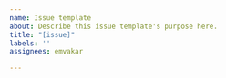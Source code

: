 ```yaml
---
name: Issue template
about: Describe this issue template's purpose here.
title: "[issue]"
labels: ''
assignees: emvakar

---
```



